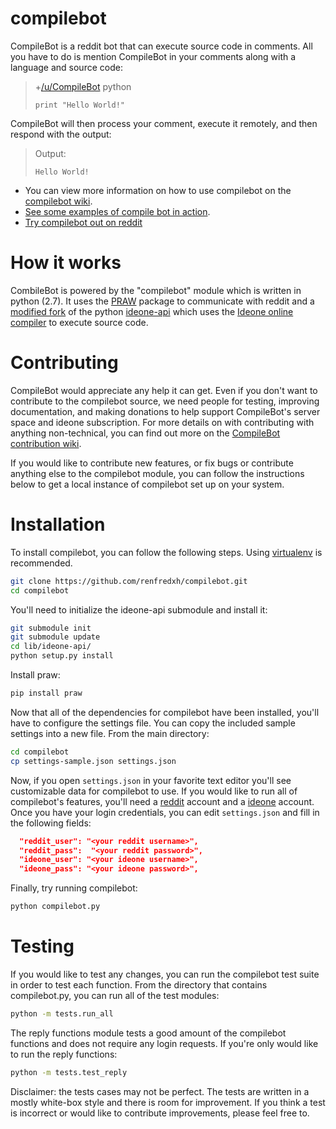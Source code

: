 compilebot
==========

CompileBot is a reddit bot that can execute source code in comments. All you have to do is mention CompileBot in your comments along with a language and source code:

> +[/u/CompileBot](http://www.reddit.com/user/CompileBot) python
> 
>     print "Hello World!"
> 

CompileBot will then process your comment, execute it remotely, and then respond with the output:

> Output:
> 
>     Hello World!
>     

* You can view more information on how to use compilebot on the [compilebot wiki](http://www.reddit.com/r/CompileBot/wiki/index#wiki_how_to_use_compilebot). 
* [See some examples of compile bot in action](http://www.reddit.com/user/CompileBot). 
* [Try compilebot out on reddit](http://www.reddit.com/r/CompileBot/comments/1ueer5/official_compilebot_testing_thread/)

# How it works

CombileBot is powered by the "compilebot" module which is written in python (2.7). It uses the [PRAW](https://github.com/praw-dev/praw) package to communicate with reddit and a [modified fork](https://github.com/renfredxh/ideone-api) of the python [ideone-api](https://github.com/jschaf/ideone-api) which uses the [Ideone online compiler](http://ideone.com) to execute source code.

# Contributing

CompileBot would appreciate any help it can get. Even if you don't want to contribute to the compilebot source, we need people for testing, improving documentation, and making donations to help support CompileBot's server space and ideone subscription. For more details on with contributing with anything non-technical, you can find out more on the [CompileBot contribution wiki](http://www.reddit.com/r/CompileBot/wiki/index#wiki_contributing).

If you would like to contribute new features, or fix bugs or contribute anything else to the compilebot module, you can follow the instructions below to get a local instance of compilebot set up on your system.

# Installation

To install compilebot, you can follow the following steps. Using [virtualenv](http://www.virtualenv.org) is recommended.

```bash
git clone https://github.com/renfredxh/compilebot.git
cd compilebot
```

You'll need to initialize the ideone-api submodule and install it:

```bash
git submodule init
git submodule update
cd lib/ideone-api/
python setup.py install
```

Install praw:

```bash
pip install praw
```

Now that all of the dependencies for compilebot have been installed, you'll have to configure the settings file. You can copy the included sample settings into a new file. From the main directory:

```bash
cd compilebot
cp settings-sample.json settings.json
```

Now, if you open `settings.json` in your favorite text editor you'll see customizable data for compilebot to use. If you would like to run all of compilebot's features, you'll need a [reddit](http://www.reddit.com/) account and a [ideone](http://ideone.com/account/register) account. Once you have your login credentials, you can edit `settings.json` and fill in the following fields:

```json
  "reddit_user": "<your reddit username>",
  "reddit_pass":  "<your reddit password>",
  "ideone_user": "<your ideone username>",
  "ideone_pass": "<your ideone password>",
```

Finally, try running compilebot:

```bash
python compilebot.py
```

# Testing

If you would like to test any changes, you can run the compilebot test suite in order to test each function. From the directory that contains compilebot.py, you can run all of the test modules:

```bash
python -m tests.run_all
```

The reply functions module tests a good amount of the compilebot functions and does not require any login requests. If you're only would like to run the reply functions:

```bash
python -m tests.test_reply
```

Disclaimer: the tests cases may not be perfect. The tests are written in a mostly white-box style and there is room for improvement. If you think a test is incorrect or would like to contribute improvements, please feel free to.
